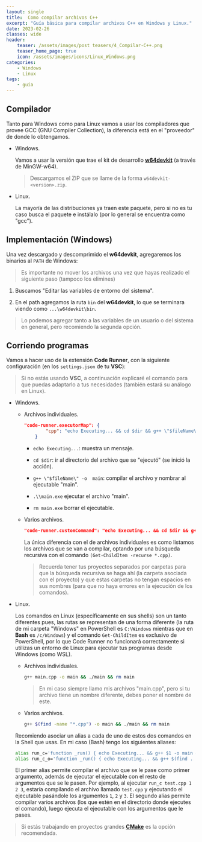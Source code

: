 ```yaml
---
layout: single
title:  Como compilar archivos C++
excerpt: "Guía básica para compilar archivos C++ en Windows y Linux."
date: 2023-02-26
classes: wide
header:
    teaser: /assets/images/post teasers/4_Compilar-C++.png
    teaser_home_page: true
    icon: /assets/images/icons/Linux_Windows.png
categories:
    - Windows
    - Linux
tags:
    - guía
---
```


## Compilador

Tanto para Windows como para Linux vamos a usar los compiladores que provee GCC (GNU Compiler Collection), la diferencia está en el "proveedor" de donde lo obtengamos.

- Windows.

	Vamos a usar la versión que trae el kit de desarrollo [**w64devkit**](https://github.com/skeeto/w64devkit/releases) (a través de MinGW-w64).

	> Descargamos el ZIP que se llame de la forma `w64devkit-<version>.zip`.

- Linux.

	La mayoría de las distribuciones ya traen este paquete, pero si no es tu caso busca el paquete e instálalo (por lo general se encuentra como "gcc").

## Implementación (Windows)

Una vez descargado y descomprimido el **w64devkit**, agregaremos los binarios al `PATH` de Windows:

> Es importante no mover los archivos una vez que hayas realizado el siguiente paso (tampoco los elimines)

1. Buscamos "Editar las variables de entorno del sistema".

2. En el path agregamos la ruta `bin` del **w64devkit**, lo que se terminara viendo como `...\w64devkit\bin`.

> Lo podemos agregar tanto a las variables de un usuario o del sistema en general, pero recomiendo la segunda opción.

## Corriendo programas

Vamos a hacer uso de la extensión **Code Runner**, con la siguiente configuración (en los `settings.json` de tu **VSC**):

> Si no estás usando **VSC**, a continuación explicaré el comando para que puedas adaptarlo a tus necesidades (también estará su análogo en Linux).

- Windows.

	- Archivos individuales.

		```JSON
		"code-runner.executorMap": {
				"cpp": "echo Executing... && cd $dir && g++ \"$fileName\" -o  main && .\\main.exe && rm main.exe"
			}
		```

		- `echo Executing...`: muestra un mensaje.

		- `cd $dir`: ir al directorio del archivo que se "ejecutó" (se inició la acción).

		- `g++ \"$fileName\" -o  main`: compilar el archivo y nombrar al ejecutable "main".

		- `.\\main.exe` ejecutar el archivo "main".

		- `rm main.exe` borrar el ejecutable.

	- Varios archivos.

		```JSON
		"code-runner.customCommand": "echo Executing... && cd $dir && g++ (Get-ChildItem -recurse *.cpp) -o main  && .\\main.exe && rm \"main.exe\""
		```

		La única diferencia con el de archivos individuales es como listamos los archivos que se van a compilar, optando por una búsqueda recursiva con el comando `(Get-ChildItem -recurse *.cpp)`.

		> Recuerda tener tus proyectos separados por carpetas para que la búsqueda recursiva se haga ahí (la carpeta asociada con el proyecto) y que estas carpetas no tengan espacios en sus nombres (para que no haya errores en la ejecución de los comandos).

- Linux.

	Los comandos en Linux (específicamente en sus shells) son un tanto diferentes pues, las rutas se representan de una forma diferente (la ruta de mi carpeta "Windows" en PowerShell es `C:\Windows` mientras que en **Bash** es `/c/Windows`) y el comando `Get-ChildItem` es exclusivo de PowerShell, por lo que Code Runner no funcionará correctamente si utilizas un entorno de Linux para ejecutar tus programas desde Windows (como WSL).

	- Archivos individuales.

		```BASH
		g++ main.cpp -o main && ./main && rm main
		```

		> En mi caso siempre llamo mis archivos "main.cpp", pero si tu archivo tiene un nombre diferente, debes poner el nombre de este.

	- Varios archivos.

		```BASH
		g++ $(find -name "*.cpp") -o main && ./main && rm main
		```

	Recomiendo asociar un alias a cada de uno de estos dos comandos en la Shell que usas. En mi caso (Bash) tengo los siguientes aliases:

	```BASH
	alias run_c='function _run() { echo Executing... && g++ $1 -o main && shift && ./main "$@" && rm ./main; }; _run'
	alias run_c_o='function _run() { echo Executing... && g++ $(find . -name "*.cpp") -o main && ./main "$@" && rm ./main; }; _run'
	```

	El primer alias permite compilar el archivo que se le pase como primer argumento, además de ejecutar el ejecutable con el resto de argumentos que se le pasen. Por ejemplo, al ejecutar `run_c test.cpp 1 2 3`, estaría compilando el archivo llamado `test.cpp` y ejecutando el ejecutable pasándole los argumentos `1`, `2` y `3`. El segundo alias permite compilar varios archivos (los que estén en el directorio donde ejecutes el comando), luego ejecuta el ejecutable con los argumentos que le pases.

> Si estás trabajando en proyectos grandes [**CMake**](https://cmake.org/) es la opción recomendada.
